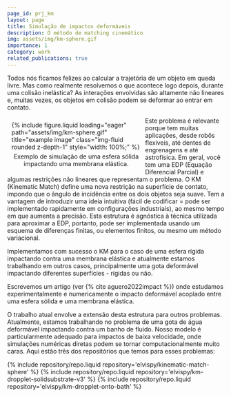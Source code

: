 ```yaml
---
page_id: prj_km
layout: page
title: Simulação de impactos deformáveis
description: O método de matching cinemático
img: assets/img/km-sphere.gif
importance: 1
category: work
related_publications: true
---
```


Todos nós ficamos felizes ao calcular a trajetória de um objeto em queda livre. Mas como realmente resolvemos o que acontece logo depois, durante uma colisão inelástica? As interações envolvidas são altamente não lineares e, muitas vezes, os objetos em colisão podem se deformar ao entrar em contato.

<figure style="float: left; margin: 10px; max-width: 300px;">
    {% include figure.liquid loading="eager" path="assets/img/km-sphere.gif" title="example image" class="img-fluid rounded z-depth-1" style="width: 100%;" %}
    <figcaption style="text-align: center; margin-top: 5px;">
        Exemplo de simulação de uma esfera sólida impactando uma membrana elástica.
    </figcaption>
</figure>

Este problema é relevante porque tem muitas aplicações, desde robôs flexíveis, até dentes de engrenagens e até astrofísica. Em geral, você tem uma EDP (Equação Diferencial Parcial) e algumas restrições não lineares que representam o problema. O KM (Kinematic Match) define uma nova restrição na superfície de contato, impondo que o ângulo de incidência entre os dois objetos seja suave. Tem a vantagem de introduzir uma ideia intuitiva (fácil de codificar = pode ser implementado rapidamente em configurações industriais), ao mesmo tempo em que aumenta a precisão.
Esta estrutura é agnóstica à técnica utilizada para aproximar a EDP, portanto, pode ser implementada usando um esquema de diferenças finitas, ou elementos finitos, ou mesmo um método variacional.

Implementamos com sucesso o KM para o caso de uma esfera rígida impactando contra uma membrana elástica e atualmente estamos trabalhando em outros casos, principalmente uma gota deformável impactando diferentes superfícies - rígidas ou não.

Escrevemos um artigo (ver {% cite aguero2022impact %}) onde estudamos experimentalmente e numericamente o impacto deformável acoplado entre uma esfera sólida e uma membrana elástica.

O trabalho atual envolve a extensão desta estrutura para outros problemas. Atualmente, estamos trabalhando no problema de uma gota de água deformável impactando contra um banho de fluido. Nosso modelo é particularmente adequado para impactos de baixa velocidade, onde simulações numéricas diretas podem se tornar computacionalmente muito caras. Aqui estão três dos repositórios que temos para esses problemas:

<div class="repositories d-flex flex-wrap flex-md-row flex-column justify-content-between align-items-center">
    {% include repository/repo.liquid repository='elvispy/kinematic-match-sphere' %}  
    {% include repository/repo.liquid repository='elvispy/km-dropplet-solidsubstrate-v3' %}  
    {% include repository/repo.liquid repository='elvispy/km-dropplet-onto-bath' %}  
</div>